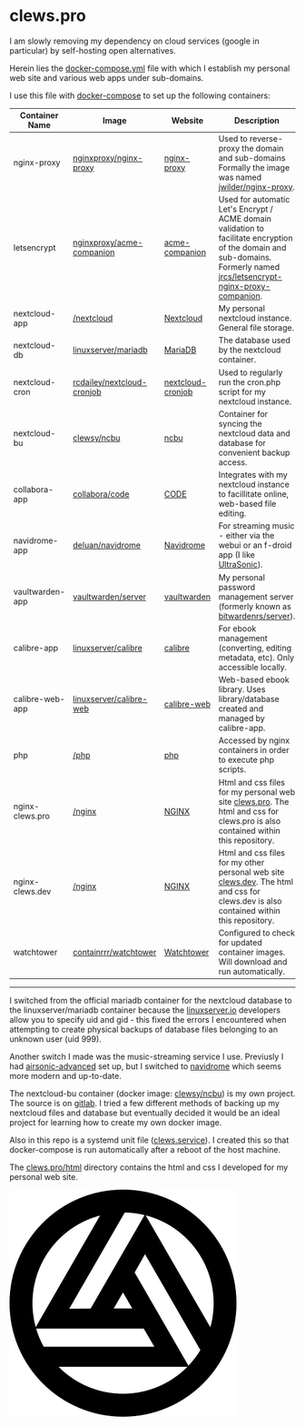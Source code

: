 # clews.pro

I am slowly removing my dependency on cloud services (google in particular) by self-hosting open alternatives.

Herein lies the [docker-compose.yml][link_repo_docker-compose.yml] file with which I establish my personal web site and various web apps under sub-domains.

I use this file with [docker-compose][link_web_docker-compose] to set up the following containers:

|Container Name |Image                                                                  |Website                                                 |Description                                                                                                                                                                                                      |
|---------------|-----------------------------------------------------------------------|--------------------------------------------------------|-----------------------------------------------------------------------------------------------------------------------------------------------------------------------------------------------------------------|
|nginx-proxy    |[nginxproxy/nginx-proxy][link_dockerhub_nginxproxy_nginx_proxy]        |[nginx-proxy][link_github_nginx_proxy]                  |Used to reverse-proxy the domain and sub-domains  Formally the image was named [jwilder/nginx-proxy][link_dockerhub_jwilder_nginx-proxy].                                                                        |
|letsencrypt    |[nginxproxy/acme-companion][link_dockerhub_nginxproxy_acme_companion]  |[acme-companion][link_github_nginx_proxy_acme_companion]|Used for automatic Let's Encrypt / ACME domain validation to facilitate encryption of the domain and sub-domains.  Formerly named [jrcs/letsencrypt-nginx-proxy-companion][link_dockerhub_jrcs_letsencrypt].     |
|nextcloud-app  |[/nextcloud][link_dockerhub_nextcloud]                                 |[Nextcloud][link_web_nextcloud]                         |My personal nextcloud instance.  General file storage.                                                                                                                                                           |
|nextcloud-db   |[linuxserver/mariadb][link_dockerhub_linuxserver_mariadb]              |[MariaDB][link_web_mariadb]                             |The database used by the nextcloud container.                                                                                                                                                                    |
|nextcloud-cron |[rcdailey/nextcloud-cronjob][link_dockerhub_rcdailey_nextcloud-cronjob]|[nextcloud-cronjob][link_github_nextcloud_cronjob]      |Used to regularly run the cron.php script for my nextcloud instance.                                                                                                                                             |
|nextcloud-bu   |[clewsy/ncbu][link_dockerhub_clewsy_ncbu]                              |[ncbu][link_clews_ncbu]                                 |Container for syncing the nextcloud data and database for convenient backup access.                                                                                                                              |
|collabora-app  |[collabora/code][link_dockerhub_collabora_code]                        |[CODE][link_web_collabora_code]                         |Integrates with my nextcloud instance to facillitate online, web-based file editing.                                                                                                                             |
|navidrome-app  |[deluan/navidrome][link_dockerhub_deluan_navidrome]                    |[Navidrome][link_web_navidrome]                         |For streaming music - either via the webui or an f-droid app (I like [UltraSonic][link_web_ultrasonic]).                                                                                                         |
|vaultwarden-app|[vaultwarden/server][link_dockerhub_vaultwarden_server]                |[vaultwarden][link_github_vaultwarden]                  |My personal password management server (formerly known as [bitwardenrs/server][link_dockerhub_bitwardenrs]).                                                                                                     |
|calibre-app    |[linuxserver/calibre][link_dockerhub_linuxserver_calibre]              |[calibre][link_web_calibre]                             |For ebook management (converting, editing metadata, etc).  Only accessible locally.                                                                                                                              |
|calibre-web-app|[linuxserver/calibre-web][link_dockerhub_linuxserver_calibre-web]      |[calibre-web][link_github_calibre-web]                  |Web-based ebook library.  Uses library/database created and managed by calibre-app.                                                                                                                              |
|php            |[/php][link_dockerhub_php]                                             |[php][link_web_php]                                     |Accessed by nginx containers in order to execute php scripts.                                                                                                                                                    |
|nginx-clews.pro|[/nginx][link_dockerhub_nginx]                                         |[NGINX][link_web_nginx]                                 |Html and css files for my personal web site [clews.pro][link_clews].  The html and css for clews.pro is also contained within this repository.                                                                   |
|nginx-clews.dev|[/nginx][link_dockerhub_nginx]                                         |[NGINX][link_web_nginx]                                 |Html and css files for my other personal web site [clews.dev][link_clews.dev].  The html and css for clews.dev is also contained within this repository.                                                         |
|watchtower     |[containrrr/watchtower][link_dockerhub_watchtower]                     |[Watchtower][link_web_watchtower]                       |Configured to check for updated container images.  Will download and run automatically.                                                                                                                          |

---

I switched from the official mariadb container for the nextcloud database to the linuxserver/mariadb container because the [linuxserver.io][link_web_linuxserver] developers allow you to specify uid and gid - this fixed the errors I encountered when attempting to create physical backups of database files belonging to an unknown user (uid 999).

Another switch I made was the music-streaming service I use.  Previusly I had [airsonic-advanced][link_dockerhub_airsonicadvanced_airsonic-advanced] set up, but I switched to [navidrome][link_dockerhub_deluan_navidrome] which seems more modern and up-to-date.

The nextcloud-bu container (docker image: [clewsy/ncbu][link_dockerhub_clewsy_ncbu]) is my own project.  The source is on [gitlab][link_gitlab_clewsy_ncbu].  I tried a few different methods of backing up my nextcloud files and database but eventually decided it would be an ideal project for learning how to create my own docker image.

Also in this repo is a systemd unit file ([clews.service][link_repo_clews.service]).  I created this so that docker-compose is run automatically after a reboot of the host machine.

The [clews.pro/html][link_repo_html] directory contains the html and css I developed for my personal web site.

![clews.pro][image_clews.pro]

[link_clews]:https://clews.pro
[link_clews_ncbu]:https://clews.pro/projects/ncbu.php
[link_clews.dev]:https://clews.dev

[link_dockerhub_airsonicadvanced_airsonic-advanced]:https://hub.docker.com/r/airsonicadvanced/airsonic-advanced
[link_dockerhub_bitwardenrs]:https://hub.docker.com/r/bitwardenrs/server
[link_dockerhub_clewsy_ncbu]:https://hub.docker.com/r/clewsy/ncbu
[link_dockerhub_collabora_code]:https://hub.docker.com/r/collabora/code
[link_dockerhub_deluan_navidrome]:https://hub.docker.com/r/deluan/navidrome
[link_dockerhub_netdata]:https://hub.docker.com/r/netdata/netdata
[link_dockerhub_nginx]:https://hub.docker.com/_/nginx
[link_dockerhub_nginxproxy_nginx_proxy]:https://hub.docker.com/r/nginxproxy/nginx-proxy
[link_dockerhub_nginxproxy_acme_companion]:https://hub.docker.com/r/nginxproxy/acme-companion
[link_dockerhub_jrcs_letsencrypt]:https://hub.docker.com/r/jrcs/letsencrypt-nginx-proxy-companion
[link_dockerhub_jwilder_nginx-proxy]:https://hub.docker.com/r/jwilder/nginx-proxy
[link_dockerhub_linuxserver_calibre]:https://hub.docker.com/r/linuxserver/calibre
[link_dockerhub_linuxserver_calibre-web]:https://hub.docker.com/r/linuxserver/calibre-web
[link_dockerhub_linuxserver_mariadb]:https://hub.docker.com/r/linuxserver/mariadb
[link_dockerhub_nextcloud]:https://hub.docker.com/_/nextcloud
[link_dockerhub_php]:https://hub.docker.com/_/php
[link_dockerhub_rcdailey_nextcloud-cronjob]:https://hub.docker.com/r/rcdailey/nextcloud-cronjob
[link_dockerhub_vaultwarden_server]:https://hub.docker.com/r/vaultwarden/server
[link_dockerhub_watchtower]:https://hub.docker.com/r/containrrr/watchtower

[link_github_calibre-web]:https://github.com/janeczku/calibre-web
[link_github_nextcloud_cronjob]:https://github.com/rcdailey/nextcloud-cronjob
[link_github_nginx_proxy]:https://github.com/nginx-proxy/nginx-proxy
[link_github_nginx_proxy_acme_companion]:https://github.com/nginx-proxy/acme-companion
[link_github_vaultwarden]:https://github.com/dani-garcia/vaultwarden

[link_gitlab_clewsy_ncbu]:https://gitlab.com/clewsy/ncbu

[link_repo_docker-compose.yml]:docker-compose.yml
[link_repo_clews.service]:clews.service
[link_repo_html]:clews.pro/html

[link_web_calibre]:https://calibre-ebook.com/
[link_web_collabora_code]:https://www.collaboraoffice.com/code/
[link_web_docker-compose]:https://docs.docker.com/compose/
[link_web_mariadb]:https://mariadb.org/
[link_web_navidrome]:https://www.navidrome.org/
[link_web_nextcloud]:https://nextcloud.com/
[link_web_nginx]:https://nginx.org/
[link_web_php]:https://www.php.net/
[link_web_ultrasonic]:https://f-droid.org/en/packages/org.moire.ultrasonic/
[link_web_linuxserver]:https://www.linuxserver.io/
[link_web_watchtower]:https://containrrr.dev/watchtower/

[image_clews.pro]:clews.pro/html/images/clews_logo.png
